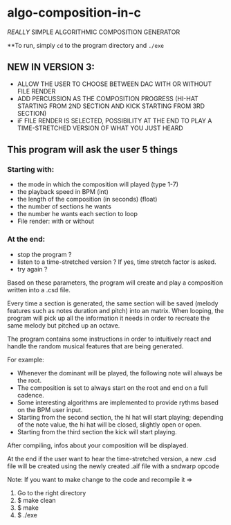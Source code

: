 # algo-composition-in-c

*REALLY* SIMPLE ALGORITHMIC COMPOSITION GENERATOR

**To run, simply `cd` to the program directory and `./exe`

## NEW IN VERSION 3: 
* ALLOW THE USER TO CHOOSE BETWEEN DAC WITH OR WITHOUT FILE RENDER
* ADD PERCUSSION AS THE COMPOSITION PROGRESS (HI-HAT STARTING FROM 2ND SECTION AND KICK STARTING FROM 3RD SECTION)
* iF FILE RENDER IS SELECTED, POSSIBILITY AT THE END TO PLAY A TIME-STRETCHED VERSION OF WHAT YOU JUST HEARD

## This program will ask the user 5 things
### Starting with: 
* the mode in which the composition will played (type 1-7)
* the playback speed in BPM (int)
* the length of the composition (in seconds) (float) 
* the number of sections he wants
* the number he wants each section to loop
* File render: with or without
### At the end:
* stop the program ?
* listen to a time-stretched version ? If yes, time stretch factor is asked.
* try again ?

Based on these parameters, the program will create and play a composition written into a .csd file.

Every time a section is generated, the same section will be saved (melody features such as notes duration and pitch) into an matrix. When looping, the program will pick up all the information it needs in order to recreate the same melody but pitched up an octave.

The program contains some instructions in order to intuitively react and handle the random musical features that are being generated.

For example: 
* Whenever the dominant will be played, the following note will always be the root.
* The composition is set to always start on the root and end on a full cadence.
* Some interesting algorithms are implemented to provide rythms based on the BPM user input.
* Starting from the second section, the hi hat will start playing; depending of the note value, the hi hat will be closed, slightly open or open.
* Starting from the third section the kick will start playing. 

After compiling, infos about your composition will be displayed.

At the end if the user want to hear the time-stretched version, a new .csd file will be created using the newly created .aif file with a sndwarp opcode

Note: 
If you want to make change to the code and recompile it => 
1. Go to the right directory 
2. $ make clean
3. $ make
4. $ ./exe 







